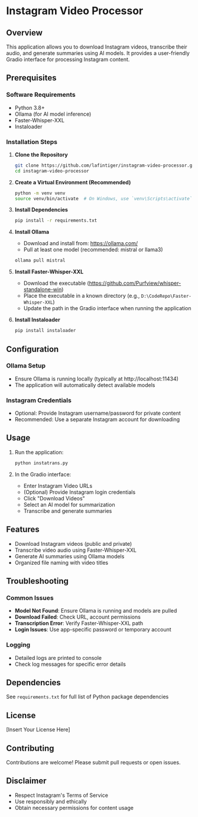 # Instagram Video Processor

## Overview
This application allows you to download Instagram videos, transcribe their audio, and generate summaries using AI models. It provides a user-friendly Gradio interface for processing Instagram content.

## Prerequisites

### Software Requirements
- Python 3.8+
- Ollama (for AI model inference)
- Faster-Whisper-XXL
- Instaloader

### Installation Steps

1. **Clone the Repository**
   ```bash
   git clone https://github.com/lafintiger/instagram-video-processor.git
   cd instagram-video-processor
   ```

2. **Create a Virtual Environment (Recommended)**
   ```bash
   python -m venv venv
   source venv/bin/activate  # On Windows, use `venv\Scripts\activate`
   ```

3. **Install Dependencies**
   ```bash
   pip install -r requirements.txt
   ```

4. **Install Ollama**
   - Download and install from: https://ollama.com/
   - Pull at least one model (recommended: mistral or llama3)
   ```bash
   ollama pull mistral
   ```

5. **Install Faster-Whisper-XXL**
   - Download the executable (https://github.com/Purfview/whisper-standalone-win)
   - Place the executable in a known directory (e.g., `D:\CodeRepo\Faster-Whisper-XXL`)
   - Update the path in the Gradio interface when running the application

6. **Install Instaloader**
   ```bash
   pip install instaloader
   ```

## Configuration

### Ollama Setup
- Ensure Ollama is running locally (typically at http://localhost:11434)
- The application will automatically detect available models

### Instagram Credentials
- Optional: Provide Instagram username/password for private content
- Recommended: Use a separate Instagram account for downloading

## Usage

1. Run the application:
   ```bash
   python instatrans.py
   ```

2. In the Gradio interface:
   - Enter Instagram Video URLs
   - (Optional) Provide Instagram login credentials
   - Click "Download Videos"
   - Select an AI model for summarization
   - Transcribe and generate summaries

## Features
- Download Instagram videos (public and private)
- Transcribe video audio using Faster-Whisper-XXL
- Generate AI summaries using Ollama models
- Organized file naming with video titles

## Troubleshooting

### Common Issues
- **Model Not Found**: Ensure Ollama is running and models are pulled
- **Download Failed**: Check URL, account permissions
- **Transcription Error**: Verify Faster-Whisper-XXL path
- **Login Issues**: Use app-specific password or temporary account

### Logging
- Detailed logs are printed to console
- Check log messages for specific error details

## Dependencies
See `requirements.txt` for full list of Python package dependencies

## License
[Insert Your License Here]

## Contributing
Contributions are welcome! Please submit pull requests or open issues.

## Disclaimer
- Respect Instagram's Terms of Service
- Use responsibly and ethically
- Obtain necessary permissions for content usage